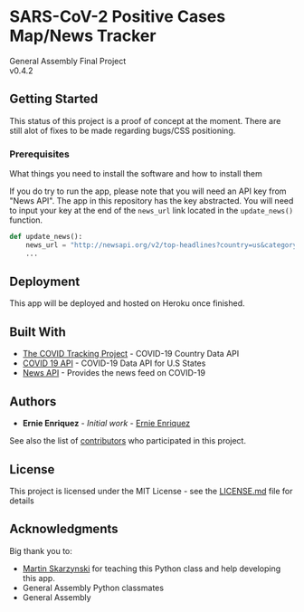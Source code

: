 # SARS-CoV-2 Positive Cases Map/News Tracker
General Assembly Final Project
<br>
v0.4.2

## Getting Started

This status of this project is a proof of concept at the moment. There are still alot of fixes to be made regarding bugs/CSS positioning. 


### Prerequisites

What things you need to install the software and how to install them

If you do try to run the app, please note that you will need an API key from "News API". The app in this repository has the key abstracted. You will need to input your key at the end of the ```news_url``` link located in the ```update_news()``` function.

```python
def update_news():
    news_url = "http://newsapi.org/v2/top-headlines?country=us&category=health&apiKey=[KEY]"
    ...
```

## Deployment

This app will be deployed and hosted on Heroku once finished.

## Built With

* [The COVID Tracking Project](https://covidtracking.com/) - COVID-19 Country Data API
* [COVID 19 API](https://covid19api.com/) - COVID-19 Data API for U.S States
* [News API](https://newsapi.org/) - Provides the news feed on COVID-19

## Authors

* **Ernie Enriquez** - *Initial work* - [Ernie Enriquez](https://github.com/ernenr1)

See also the list of [contributors](https://github.com/your/project/contributors) who participated in this project.

## License

This project is licensed under the MIT License - see the [LICENSE.md](LICENSE.md) file for details

## Acknowledgments
Big thank you to:
* [Martin Skarzynski](https://marskar.github.io/) for teaching this Python class and help developing this app.
* General Assembly Python classmates
* General Assembly
